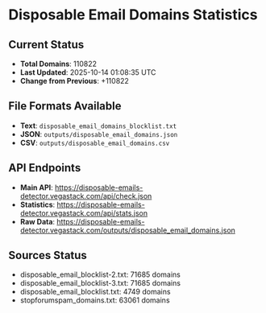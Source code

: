 # Disposable Email Domains Statistics

## Current Status
- **Total Domains**: 110822
- **Last Updated**: 2025-10-14 01:08:35 UTC
- **Change from Previous**: +110822

## File Formats Available
- **Text**: `disposable_email_domains_blocklist.txt`
- **JSON**: `outputs/disposable_email_domains.json`
- **CSV**: `outputs/disposable_email_domains.csv`

## API Endpoints
- **Main API**: https://disposable-emails-detector.vegastack.com/api/check.json
- **Statistics**: https://disposable-emails-detector.vegastack.com/api/stats.json
- **Raw Data**: https://disposable-emails-detector.vegastack.com/outputs/disposable_email_domains.json

## Sources Status
- disposable_email_blocklist-2.txt: 71685 domains
- disposable_email_blocklist-3.txt: 71685 domains
- disposable_email_blocklist.txt: 4749 domains
- stopforumspam_domains.txt: 63061 domains

